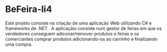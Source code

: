 # BeFeira-li4

Este projeto consiste na criação de uma aplicação Web utilizando C# e frameworks de .NET .
A aplicaçãio consiste num gestor de feiras em que os vendedores conseguem adiconar/remover produtos e feiras e os comerciantes comprar produtos adicionando-os ao carrinho e finalizando uma compra.
